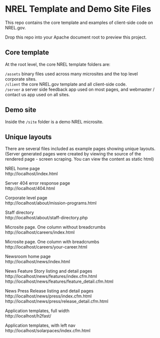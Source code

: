 # NREL Template and Demo Site Files
This repo contains the core template and examples of client-side code on NREL.gov.

Drop this repo into your Apache document root to preview this project.

## Core template
At the root level, the core NREL template folders are:

```/assets``` binary files used across many microsites and the top level corporate sites.  
```/client``` the core NREL.gov template and all client-side code.  
```/server``` a server side feedback app used on most pages, and webmaster / contact us app used on all sites.


## Demo site
Inside the ```/site``` folder is a demo NREL microsite.


## Unique layouts
There are several files included as example pages showing unique layouts.
(Server generated pages were created by viewing the source of the rendered page - screen scraping. You can view the content as static html)


NREL home page  
http://localhost/index.html

Server 404 error response page  
http://localhost/404.html

Corporate level page  
http://localhost/about/mission-programs.html

Staff directory  
http://localhost/about/staff-directory.php

Microsite page. One column without breadcrumbs  
http://localhost/careers/index.html

Microsite page. One column with breadcrumbs  
http://localhost/careers/your-career.html

Newsroom home page  
http://localhost/news/index.html

News Feature Story listing and detail pages  
http://localhost/news/features/index.cfm.html
http://localhost/news/features/feature_detail.cfm.html

News Press Release listing and detail pages  
http://localhost/news/press/index.cfm.html
http://localhost/news/press/release_detail.cfm.html

Application templates, full width  
http://localhost/h2fast/

Application templates, with left nav  
http://localhost/solarpaces/index.cfm.html

